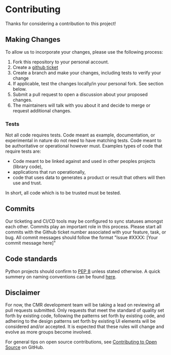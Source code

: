 # Contributing

Thanks for considering a contribution to this project!

## Making Changes

To allow us to incorporate your changes, please use the following process:

1. Fork this repository to your personal account.
2. Create a [github ticket][new]
3. Create a branch and make your changes, including tests to verify your change
4. If applicable, test the changes locally/in your personal fork. See section below.
5. Submit a pull request to open a discussion about your proposed changes.
6. The maintainers will talk with you about it and decide to merge or request additional changes.

### Tests
Not all code requires tests. Code meant as example, documentation, or experimental in nature do not need to have matching tests. Code meant to be authoritative or operational however must. Examples types of code that require tests are:

* Code meant to be linked against and used in other peoples projects (library code),
* applications that run operationally,
* code that uses data to generates a product or result that others will then use and trust.

In short, all code which is to be trusted must be tested.

## Commits

Our ticketing and CI/CD tools may be configured to sync statuses amongst each
other. Commits play an important role in this process. Please start all commits
with the Github ticket number associated with your feature, task, or bug. All
commit messages should follow the format "Issue #XXXX: [Your commit message here]"

## Code standards

Python projects should confirm to [PEP 8][pep8] unless stated otherwise. A quick
summery on naming conventions can be found [here][pnames].

## Disclaimer

For now, the CMR development team will be taking a lead on reviewing all pull
requests submitted. Only requests that meet the standard of quality set forth by
existing code, following the patterns set forth by existing code, and adhering
to the design patterns set forth by existing UI elements will be considered
and/or accepted. It is expected that these rules will change and evolve as more
groups become involved.

For general tips on open source contributions, see [Contributing to Open Source][contrib]
on GitHub.

[new]: "https://github.com/nasa/eo-metadata-tools/issues/new/choose" "Create Ticket"
[pep8]: https://www.python.org/dev/peps/pep-0008/ "Python coding standard"
[pnames]: https://visualgit.readthedocs.io/en/latest/pages/naming_convention.html "Python Naming Convention"
[contrib]: https://guides.github.com/activities/contributing-to-open-source/ "Contributhing to open source" 
